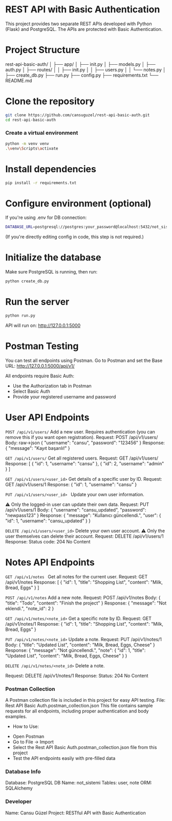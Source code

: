 # REST API with Basic Authentication

This project provides two separate REST APIs developed with Python (Flask) and PostgreSQL. The APIs are protected with Basic Authentication.

# Project Structure
rest-api-basic-auth/
│
├── app/
│ ├── init.py
│ ├── models.py
│ ├── auth.py
│ ├── routes/
│ │ ├── init.py
│ │ ├── users.py
│ │ └── notes.py
│
├── create_db.py
├── run.py
├── config.py
├── requirements.txt
└── README.md
 
# Clone the repository

```bash
git clone https://github.com/cansuguzel/rest-api-basic-auth.git
cd rest-api-basic-auth
``` 
### Create a virtual environment

```bash
python -m venv venv
.\venv\Scripts\activate
``` 
# Install dependencies

```bash
pip install -r requirements.txt
``` 
# Configure environment (optional)

If you're using .env for DB connection:
```bash
DATABASE_URL=postgresql://postgres:your_password@localhost:5432/not_sistemi
```
(If you're directly editing config in code, this step is not required.)

# Initialize the database

Make sure PostgreSQL is running, then run:
```bash
python create_db.py
```
# Run the server
```bash
python run.py
```
API will run on: http://127.0.0.1:5000

#  Postman Testing
You can test all endpoints using Postman.
Go to Postman and set the Base URL:
   http://127.0.0.1:5000/api/v1/

All endpoints require Basic Auth:
- Use the Authorization tab in Postman
- Select Basic Auth
- Provide your registered username and password

# User API Endpoints
`POST /api/v1/users/`
Add a new user.
 Requires authentication (you can remove this if you want open registration).
Request: POST /api/v1/users/
Body: raw->json
{
  "username": "cansu",
  "password": "123456"
}
Response:
{
  "message": "Kayıt başarılı!"
}

`GET /api/v1/users/` 
Get all registered users.
Request: GET /api/v1/users/
Response:
[
  {
    "id": 1,
    "username": "cansu"
  },
  {
    "id": 2,
    "username": "admin"
  }
]

`GET /api/v1/users/<user_id>`
Get details of a specific user by ID.
Request: GET /api/v1/users/1
Response:
{
  "id": 1,
  "username": "cansu"
}

`PUT /api/v1/users/<user_id> `
Update your own user information.

⚠️ Only the logged-in user can update their own data.
Request: PUT /api/v1/users/1
Body:
{
  "username": "cansu_updated",
  "password": "newpass123"
}
Response:
{
  "message": "Kullanıcı güncellendi.",
  "user": {
    "id": 1,
    "username": "cansu_updated"
  }
}

 `DELETE /api/v1/users/<user_id>`
Delete your own user account.
⚠️ Only the user themselves can delete their account.
Request: DELETE /api/v1/users/1
Response:
Status code: 204 No Content

# Notes API Endpoints
`GET /api/v1/notes `
Get all notes for the current user.
Request: GET /api/v1/notes
Response:
[
  {
    "id": 1,
    "title": "Shopping List",
    "content": "Milk, Bread, Eggs"
  }
]

`POST /api/v1/notes`
Add a new note.
Request: POST /api/v1/notes
Body:
{
  "title": "Todo",
  "content": "Finish the project"
}
Response:
{
  "message": "Not eklendi.",
  "note_id": 2
}

`GET /api/v1/notes/<note_id>`
Get a specific note by ID.
Request: GET /api/v1/notes/1
Response:
{
  "id": 1,
  "title": "Shopping List",
  "content": "Milk, Bread, Eggs"
}

`PUT /api/v1/notes/<note_id>`
Update a note.
Request: PUT /api/v1/notes/1
Body:
{
  "title": "Updated List",
  "content": "Milk, Bread, Eggs, Cheese"
}
Response:
{
  "message": "Not güncellendi.",
  "note": {
    "id": 1,
    "title": "Updated List",
    "content": "Milk, Bread, Eggs, Cheese"
  }
}

`DELETE /api/v1/notes/<note_id>`
Delete a note.

Request: DELETE /api/v1/notes/1
Response:
Status: 204 No Content

### Postman Collection
A Postman collection file is included in this project for easy API testing.
File:
  Rest API Basic Auth.postman_collection.json
This file contains sample requests for all endpoints, including proper authentication and body examples.
* How to Use:
 - Open Postman
 - Go to File → Import
 - Select the Rest API Basic Auth.postman_collection.json file from this project
 - Test the API endpoints easily with pre-filled data

### Database Info
Database: PostgreSQL
DB Name: not_sistemi
Tables: user, note
ORM: SQLAlchemy


### Developer
 Name: Cansu Güzel
 Project: RESTful API with Basic Authentication